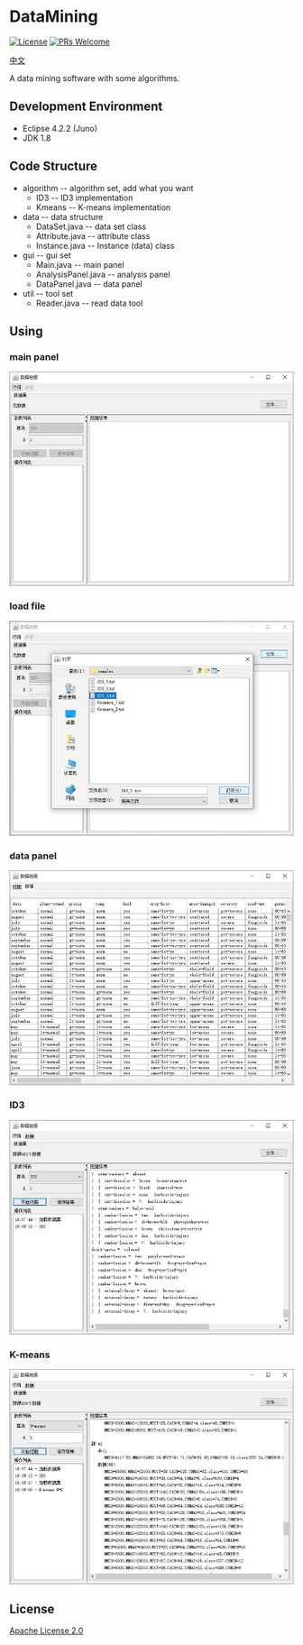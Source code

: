 # DataMining
[![License](https://img.shields.io/badge/license-Apache%202.0-blue.svg)](LICENSE) [![PRs Welcome](https://img.shields.io/badge/PRs-welcome-brightgreen.svg)](https://github.com/Lmy0217/DataMining/pulls)

[中文](README_zh.md)

A data mining software with some algorithms.

## Development Environment
* Eclipse 4.2.2 (Juno)
* JDK 1.8

## Code Structure
* algorithm -- algorithm set, add what you want
  * ID3 -- ID3 implementation
  * Kmeans -- K-means implementation
* data -- data structure
  * DataSet.java -- data set class
  * Attribute.java -- attribute class
  * Instance.java -- Instance (data) class
* gui -- gui set
  * Main.java -- main panel
  * AnalysisPanel.java -- analysis panel
  * DataPanel.java -- data panel
* util -- tool set
  * Reader.java -- read data tool

## Using

### main panel
![](./jpg/main.jpg "main panel")

### load file
![](./jpg/file.jpg "load file")

### data panel
![](./jpg/data.jpg "data panel")

### ID3
![](./jpg/ID3.jpg "ID3")

### K-means
![](./jpg/Kmeans.jpg "K-means")

## License
[Apache License 2.0](LICENSE)
